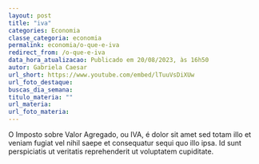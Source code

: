 ```yaml
---
layout: post
title: "iva"
categories: Economia
classe_categoria: economia
permalink: economia/o-que-e-iva
redirect_from: /o-que-e-iva
data_hora_atualizacao: Publicado em 20/08/2023, às 16h50
autor: Gabriela Caesar
url_short: https://www.youtube.com/embed/lTuuVsDiXUw
url_foto_destaque: 
buscas_dia_semana: 
titulo_materia: ""
url_materia: 
url_foto_materia: 
---
```

O Imposto sobre Valor Agregado, ou IVA, é dolor sit amet sed totam illo et veniam fugiat vel nihil saepe et consequatur sequi quo illo ipsa. Id sunt perspiciatis ut veritatis reprehenderit ut voluptatem cupiditate. 

